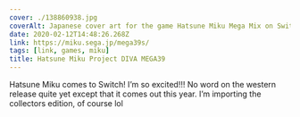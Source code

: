 ```yaml
---
cover: ./138860938.jpg
coverAlt: Japanese cover art for the game Hatsune Miku Mega Mix on Switch
date: 2020-02-12T14:48:26.268Z
link: https://miku.sega.jp/mega39s/
tags: [link, games, miku]
title: Hatsune Miku Project DIVA MEGA39
---
```


Hatsune Miku comes to Switch! I’m so excited!!! No word on the western release quite yet except that it comes out this year. I’m importing the collectors edition, of course lol
